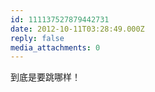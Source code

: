 ```yaml
---
id: 111137527879442731
date: 2012-10-11T03:28:49.000Z
reply: false
media_attachments: 0
---
```


到底是要跳哪样！

